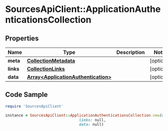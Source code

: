 # SourcesApiClient::ApplicationAuthenticationsCollection

## Properties

Name | Type | Description | Notes
------------ | ------------- | ------------- | -------------
**meta** | [**CollectionMetadata**](CollectionMetadata.md) |  | [optional] 
**links** | [**CollectionLinks**](CollectionLinks.md) |  | [optional] 
**data** | [**Array&lt;ApplicationAuthentication&gt;**](ApplicationAuthentication.md) |  | [optional] 

## Code Sample

```ruby
require 'SourcesApiClient'

instance = SourcesApiClient::ApplicationAuthenticationsCollection.new(meta: null,
                                 links: null,
                                 data: null)
```


